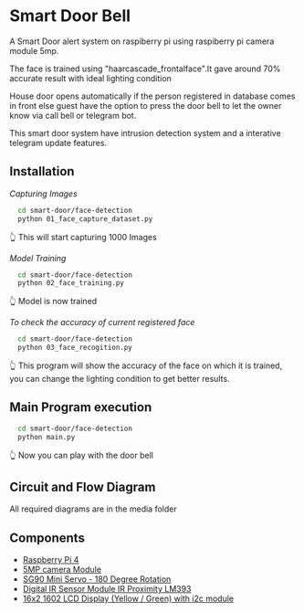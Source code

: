 
# Smart Door Bell

A Smart Door alert system on raspiberry pi using raspiberry pi camera module 5mp.

The face is trained using "haarcascade_frontalface".It gave around 70% accurate result with ideal lighting condition

House door opens automatically if the person registered in database comes in front else guest have the option to press the door bell to let the owner know via call bell or telegram bot.

This smart door system have intrusion detection system and a interative telegram update features.





## Installation

_Capturing Images_

```bash
  cd smart-door/face-detection
  python 01_face_capture_dataset.py
```
👆 This will start capturing 1000 Images

_Model Training_

```bash
  cd smart-door/face-detection
  python 02_face_training.py
```
👆 Model is now trained

_To check the accuracy of current registered face_

```bash
  cd smart-door/face-detection
  python 03_face_recogition.py
```
👆 This program will show the accuracy of the face on which it is trained, you can change the lighting condition to get better results.



## Main Program execution

```bash
  cd smart-door/face-detection
  python main.py
```
👆 Now you can play with the door bell
## Circuit and Flow Diagram
  All required diagrams are in the media folder


## Components
- [Raspberry Pi 4](https://www.indianhobbycenter.com/products/raspberry-pi-5-model-b-with-4-gb-ram?_pos=5&_sid=90d82726b&_ss=r)
- [5MP camera Module](https://www.indianhobbycenter.com/products/raspberry-pi-camera-module?_pos=1&_sid=356a5ed8f&_ss=r)
- [SG90 Mini Servo - 180 Degree Rotation](https://www.indianhobbycenter.com/products/sg90-micro-servo-motor?_pos=1&_sid=5d334fdcf&_ss=r)
- [Digital IR Sensor Module IR Proximity LM393](https://www.indianhobbycenter.com/products/ir-sensor-module?_pos=1&_sid=d9ff90827&_ss=r)
- [16x2 1602 LCD Display (Yellow / Green) with i2c module](https://www.indianhobbycenter.com/products/0829u8outcy-jce-16-x-2-lcd-display?_pos=1&_sid=24913f4a4&_ss=r)



